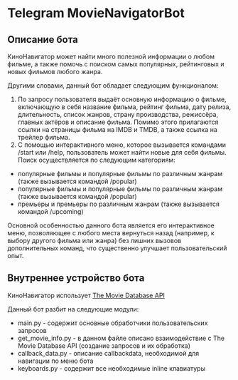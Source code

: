# Telegram MovieNavigatorBot #

## Описание бота ##

КиноНавигатор может найти много полезной информации о любом фильме, а также помочь с поиском самых популярных, рейтинговых и новых фильмов любого жанра. 

Другими словами, данный бот обладает следующим функционалом:
1. По запросу пользователя выдаёт основную информацию о фильме, включающую в себя название фильма, рейтинг фильма, дату релиза, длительность, список жанров, страну производства, режиссёра, главных актёров и описание фильма. 
Помимо этого прилагаются ссылки на страницы фильма на IMDB и TMDB, а также ссылка на трейлер фильма.
2. С помощью интерактивного меню, которое вызывается командами /start или /help, пользователь может найти новые для себя фильмы. Поиск осуществляется по следующим категориям:
- популярные фильмы и популярные фильмы по различным жанрам (также вызывается командой /popular)
- популярные фильмы и популярные фильмы по различным жанрам (также вызывается командой /popular)
- премьеры и премьеры по различным жанрам (также вызывается командой /upcoming)

Основной особенностью данного бота является его интерактивное меню, позволяющее с любого места вернуться назад (например, к выбору другого фильма или жанра) без лишних вызовов дополнительных команд, что существенно улучшает пользовательский опыт. 

## Внутреннее устройство бота ##

КиноНавигатор использует [The Movie Database API](https://developers.themoviedb.org/3/getting-started/introduction)

Данный бот разбит на следующие модули:
- main.py - содержит основные обработчики пользовательских запросов
- get_movie_info.py - в данном файле описано взаимодействие с The Movie Database API (создание запросов и их обработка)
- callback_data.py - описание callbackdata, необходимой для навигации по меню бота
- keyboards.py - содержит все необходимые inline клавиатуры
